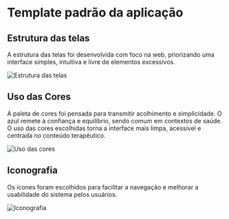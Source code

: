 # Template padrão da aplicação

## Estrutura das telas

A estrutura das telas foi desenvolvida com foco na web, priorizando uma interface simples, intuitiva e livre de elementos excessivos.

![Estrutura das telas](https://github.com/user-attachments/assets/fe735726-e7dd-4d75-b695-fbcbed46ba4f)

## Uso das Cores

A paleta de cores foi pensada para transmitir acolhimento e simplicidade. O azul remete à confiança e equilíbrio, sendo comum em contextos de saúde. O uso das cores escolhidas torna a interface mais limpa, acessível e centrada no conteúdo terapêutico.

![Uso das cores](https://github.com/user-attachments/assets/13bcb6a4-ae22-4854-883b-b39d1a978e06)

## Iconografia

Os ícones foram escolhidos para facilitar a navegação e melhorar a usabilidade do sistema pelos usuários.

![Iconografia](https://github.com/user-attachments/assets/84099e88-6bd8-473b-8682-a29823e1d8c0)
